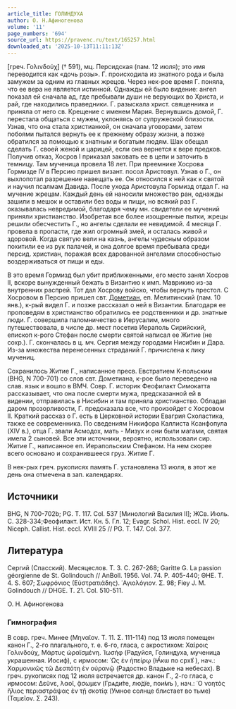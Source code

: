 ```yaml
---
article_title: ГОЛИНДУХА
author: О. Н.Афиногенова
volume: '11'
page_numbers: '694'
source_url: https://pravenc.ru/text/165257.html
downloaded_at: '2025-10-13T11:11:13Z'
---
```


[греч. Γολινδούχ] († 591), мц. Персидская (пам. 12 июля); это имя переводится как «дочь розы». Г. происходила из знатного рода и была замужем за одним из главных жрецов. Через нек-рое время Г. поняла, что ее вера не является истинной. Однажды ей было видение: ангел показал ей сначала ад, где пребывали души не верующих во Христа, и рай, где находились праведники. Г. разыскала христ. священника и приняла от него св. Крещение с именем Мария. Вернувшись домой, Г. перестала общаться с мужем, уклоняясь от супружеской близости. Узнав, что она стала христианкой, он сначала уговорами, затем побоями пытался вернуть ее к прежнему образу жизни, а позже обратился за помощью к знатным и богатым людям. Шах обещал сделать Г. своей женой и царицей, если она вернется к вере предков. Получив отказ, Хосров I приказал заковать ее в цепи и заточить в темницу. Там мученица провела 18 лет. При преемнике Хосрова Гормизде IV в Персию пришел визант. посол Аристовул. Узнав о Г., он выхлопотал разрешение навещать ее. Он относился к ней как к святой и научил псалмам Давида. После ухода Аристовула Гормизд отдал Г. на мучение жрецам. Каждый день ей наносили множество ран, однажды зашили в мешок и оставили без воды и пищи, но всякий раз Г. оказывалась невредимой, благодаря чему мн. свидетели ее мучений приняли христианство. Изобретая все более изощренные пытки, жрецы решили обесчестить Г., но ангелы сделали ее невидимой. 4 месяца Г. провела в пропасти, где жил огромный змей, и осталась живой и здоровой. Когда святую вели на казнь, ангелы чудесным образом похитили ее из рук палачей, и она долгое время пребывала среди персид. христиан, поражая всех дарованной ангелами способностью воздерживаться от пищи и еды.

В это время Гормизд был убит приближенными, его место занял Хосров II, вскоре вынужденный бежать в Византию к имп. Маврикию из-за внутренних распрей. Тот дал Хосрову войско, чтобы вернуть престол. С Хосровом в Персию пришел свт. [Дометиан](https://pravenc.ru/text/Дометиан.html), еп. Мелитинский (пам. 10 янв.), к-рый видел Г. и позже рассказал о ней в Византии. Благодаря ее проповедям в христианство обратились ее родственники и др. знатные люди. Г. совершила паломничество в Иерусалим, много путешествовала, в числе др. мест посетив Иераполь Сирийский, епископ к-рого Стефан после смерти святой написал ее Житие (не сохр.). Г. скончалась в ц. мч. Сергия между городами Нисибин и Дара. Из-за множества перенесенных страданий Г. причислена к лику мучениц.

Сохранилось Житие Г., написанное пресв. Евстратием К-польским (BHG, N 700-701) со слов свт. Дометиана, к-рое было переведено на слав. язык и вошло в ВМЧ. Совр. Г. историк Феофилакт Симокатта рассказывает, что она после смерти мужа, предсказанной ей в видении, отправилась в Нисибин и там приняла христианство. Обладая даром прозорливости, Г. предсказала все, что произойдет с Хосровом II. Краткий рассказ о Г. есть в Церковной истории Евагрия Схоластика, также ее современника. По сведениям Никифора Каллиста Ксанфопула (XIV в.), отца Г. звали Асмодох, мать - Мизух и они были магами, святая имела 2 сыновей. Все эти источники, вероятно, использовали сир. Житие Г., написанное еп. Иерапольским Стефаном. На нем скорее всего основано и сохранившееся груз. Житие Г.

В нек-рых греч. рукописях память Г. установлена 13 июля, в этот же день она отмечена в зап. календарях.

## Источники

BHG, N 700-702b; PG. T. 117. Col. 537 [Минологий Василия II]; ЖСв. Июль. С. 328-334;Феофилакт. Ист. Кн. 5. Гл. 12; Evagr. Schol. Hist. eccl. IV 20; Niceph. Callist. Hist. eccl. XVIII 25 // PG. T. 147. Col. 377.

## Литература

Сергий (Спасский). Месяцеслов. Т. 3. С. 267-268; Garitte G. La passion géorgienne de St. Golindouch // AnBoll. 1956. Vol. 74. P. 405-440; ΘΗΕ. Τ. 4. S. 607; Σωφρόνιος (Εὐστρατιάδης). ῾Αγιολόγιον. Σ. 98; Fiey J. M. Golindouch // DHGE. T. 21. Col. 510-511.

О. Н.  Афиногенова 

### Гимнография

В совр. греч. Минее (Μηναῖον. Τ. 11. Σ. 111-114) под 13 июля помещен канон Г., 2-го плагального, т. е. 6-го, гласа, с акростихом: Χαίροις Γολινδούχ, Μάρτυς ὡραϊσμένη. ᾿Ιωσήφ (Радуйся, Голиндуха, мученица украшенная. Иосиф), с ирмосом: ῾Ως ἐν ἠπείρῳ (<span class="cu">Ꙗ҆́кѡ</span> <span class="cu">по</span> <span class="cu">сpхꙋ</span> ), нач.: Χαρμονικῶς τῶ Δεσπότη ἐν οὐρανῷ (Радостно Владыке на небесах). В греч. рукописях под 12 июля встречается др. канон Г., 2-го гласа, с ирмосом: Δεῦνε, λαοῖ, ᾄσωμεν (<span class="cu">Грѧди́те,</span> <span class="cu">лю́дїе,</span> <span class="cu">пои́мъ</span> ), нач.: ῾Ο νοητὸς ἥλιος περιαστράψας ἐν τῇ σκοτίᾳ (Умное солнце блистает во тьме) (Ταμεῖον. Σ. 243).
